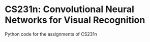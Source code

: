 # CS231n: Convolutional Neural Networks for Visual Recognition
Python code for the assignments of CS231n
